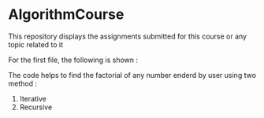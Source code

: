 # AlgorithmCourse
This repository displays the assignments submitted for this course or any topic related to it 

For the first file, the following is shown :

The code helps to find the factorial of any number enderd by user using two method :
1. Iterative
2. Recursive
